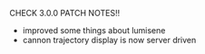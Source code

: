 CHECK 3.0.0 PATCH NOTES!!

- improved some things about lumisene
- cannon trajectory display is now server driven